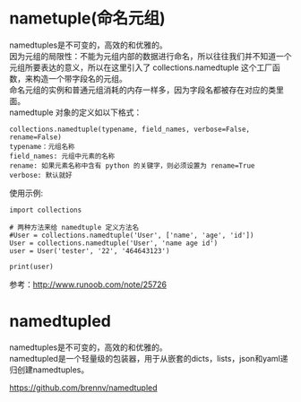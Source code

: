 # nametuple(命名元组)  
namedtuples是不可变的，高效的和优雅的。    
因为元组的局限性：不能为元组内部的数据进行命名，所以往往我们并不知道一个元组所要表达的意义，所以在这里引入了 collections.namedtuple 这个工厂函数，来构造一个带字段名的元组。  
命名元组的实例和普通元组消耗的内存一样多，因为字段名都被存在对应的类里面。  
namedtuple 对象的定义如以下格式：  

	collections.namedtuple(typename, field_names, verbose=False, rename=False)  
	typename：元组名称
	field_names: 元组中元素的名称
	rename: 如果元素名称中含有 python 的关键字，则必须设置为 rename=True
	verbose: 默认就好

使用示例:  

	import collections

	# 两种方法来给 namedtuple 定义方法名
	#User = collections.namedtuple('User', ['name', 'age', 'id'])
	User = collections.namedtuple('User', 'name age id')
	user = User('tester', '22', '464643123')
	
	print(user)   


参考：http://www.runoob.com/note/25726







# namedtupled  
namedtuples是不可变的，高效的和优雅的。  
namedtupled是一个轻量级的包装器，用于从嵌套的dicts，lists，json和yaml递归创建namedtuples。  

https://github.com/brennv/namedtupled  